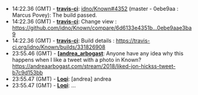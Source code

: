 * <a id="14:22.36">14:22.36 (GMT)</a> - __[travis-ci](https://github.com/travis-ci)__: <a href="https://github.com/idno/Known/issues/4352">idno/Known#4352</a> (master - 0ebe9aa : Marcus Povey): The build passed.
* <a id="14:22.36">14:22.36 (GMT)</a> - __[travis-ci](https://github.com/travis-ci)__: Change view : https://github.com/idno/Known/compare/6d6133e4351b...0ebe9aae3ba9
* <a id="14:22.36">14:22.36 (GMT)</a> - __[travis-ci](https://github.com/travis-ci)__: Build details : https://travis-ci.org/idno/Known/builds/331826908
* <a id="23:55.46">23:55.46 (GMT)</a> - __[[andrea_arbogast](https://github.com/[andrea_arbogast)__: Anyone have any idea why this happens when I like a tweet with a photo in Known? https://andreaarbogast.com/stream/2018/liked-jon-hickss-tweet-b7c9d153bb
* <a id="23:55.47">23:55.47 (GMT)</a> - __[Loqi](https://github.com/Loqi)__: [andrea] andrea
* <a id="23:55.47">23:55.47 (GMT)</a> - __[Loqi](https://github.com/Loqi)__: ...
